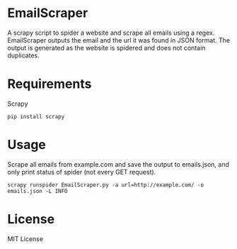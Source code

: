 # EmailScraper
A scrapy script to spider a website and scrape all emails using a regex. EmailScraper outputs the email and the url it was found in JSON format. The output is generated as the website is spidered and does not contain duplicates. 
# Requirements
Scrapy
```
pip install scrapy
```
# Usage
Scrape all emails from example.com and save the output to emails.json, and only print status of spider (not every GET request). 
```
scrapy runspider EmailScraper.py -a url=http://example.com/ -o emails.json -L INFO
```

# License 
MIT License
